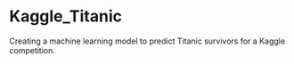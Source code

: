 # Kaggle_Titanic
Creating a  machine learning model to predict Titanic  survivors for a Kaggle competition.
